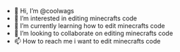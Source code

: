 - 👋 Hi, I’m @coolwags
- 👀 I’m interested in editing minecrafts code
- 🌱 I’m currently learning how to edit minecrafts code
- 💞️ I’m looking to collaborate on editing minecrafts code
- 📫 How to reach me i want to edit minecrafts code

<!---
coolwags/coolwags is a ✨ special ✨ repository because its `README.md` (this file) appears on your GitHub profile.
You can click the Preview link to take a look at your changes.
--->
